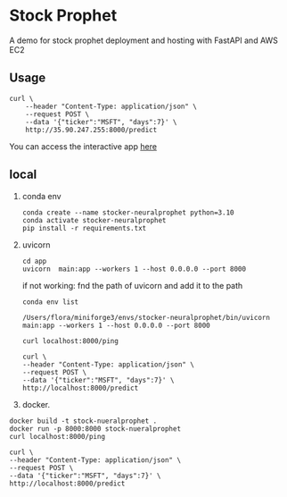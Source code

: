 # Stock Prophet

A demo for stock prophet deployment and hosting with FastAPI and AWS EC2

## Usage
```
curl \
    --header "Content-Type: application/json" \
    --request POST \
    --data '{"ticker":"MSFT", "days":7}' \
    http://35.90.247.255:8000/predict
```

You can access the interactive app [here](http://35.90.247.255:8000/docs#/default/get_prediction_predict_post)


## local
1. conda env    

    ```
    conda create --name stocker-neuralprophet python=3.10
    conda activate stocker-neuralprophet
    pip install -r requirements.txt
    ```
1. uvicorn 
    ```
    cd app
    uvicorn  main:app --workers 1 --host 0.0.0.0 --port 8000
    ```
    if not working: fnd the path of uvicorn and add it to the path
    ```
    conda env list 

    /Users/flora/miniforge3/envs/stocker-neuralprophet/bin/uvicorn main:app --workers 1 --host 0.0.0.0 --port 8000

    curl localhost:8000/ping
    
    curl \
    --header "Content-Type: application/json" \
    --request POST \
    --data '{"ticker":"MSFT", "days":7}' \
    http://localhost:8000/predict
    ```
2. docker. 
```
docker build -t stock-nueralprophet .
docker run -p 8000:8000 stock-nueralprophet  
curl localhost:8000/ping

curl \
--header "Content-Type: application/json" \
--request POST \
--data '{"ticker":"MSFT", "days":7}' \
http://localhost:8000/predict
```